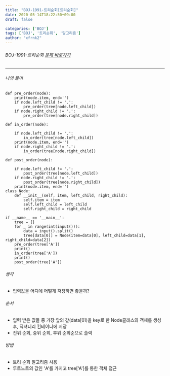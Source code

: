 ```yaml
---
title: "BOJ-1991-트리순회[트리순회]"
date: 2020-05-14T18:22:50+09:00
draft: false

categories: ['BOJ']
tags: ['BOJ', '트리순회', '알고리즘']
author: "xfrnk2"
---
```

###### BOJ-1991-트리순회 [문제 바로가기](https://www.acmicpc.net/problem/1991)
---
  
###### 나의 풀이
~~~
def pre_order(node):
    print(node.item, end='')
    if node.left_child != '.':
        pre_order(tree[node.left_child])
    if node.right_child != '.':
        pre_order(tree[node.right_child])

def in_order(node):

    if node.left_child != '.':
        in_order(tree[node.left_child])
    print(node.item, end='')
    if node.right_child != '.':
        in_order(tree[node.right_child])

def post_order(node):

    if node.left_child != '.':
        post_order(tree[node.left_child])
    if node.right_child != '.':
        post_order(tree[node.right_child])
    print(node.item, end='')
class Node:
    def __init__(self, item, left_child, right_child):
        self.item = item
        self.left_child = left_child
        self.right_child = right_child

if __name__ == '__main__':
    tree = {}
    for _ in range(int(input())):
        data = input().split()
        tree[data[0]] = Node(item=data[0], left_child=data[1], right_child=data[2])
    pre_order(tree['A'])
    print()
    in_order(tree['A'])
    print()
    post_order(tree['A'])
~~~
###### 생각
- 입력값을 어디에 어떻게 저장하면 좋을까?

###### 순서
- 입력 받은 값들 중 가장 앞의 갚(data[0])을 key로 한 Node클래스의 객체를 생성 후, 딕셔너리 컨테이너에 저장
- 전위 순회, 중위 순회, 후위 순회순으로 출력
###### 방법
+ 트리 순회 알고리즘 사용
+ 루트노트의 값인 'A'를 가지고 tree['A']를 통한 객체 접근


